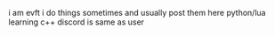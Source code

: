 i am evft
i do things sometimes and usually post them here
python/lua
learning c++
discord is same as user
<!---
evft/evft is a ✨ special ✨ repository because its `README.md` (this file) appears on your GitHub profile.
You can click the Preview link to take a look at your changes.
--->
